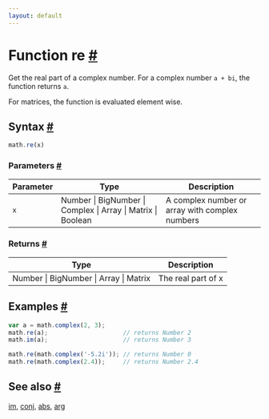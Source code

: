 ```yaml
---
layout: default
---
```


<h1 id="function-re">Function re <a href="#function-re" title="Permalink">#</a></h1>

Get the real part of a complex number.
For a complex number `a + bi`, the function returns `a`.

For matrices, the function is evaluated element wise.


<h2 id="syntax">Syntax <a href="#syntax" title="Permalink">#</a></h2>

```js
math.re(x)
```

<h3 id="parameters">Parameters <a href="#parameters" title="Permalink">#</a></h3>

Parameter | Type | Description
--------- | ---- | -----------
`x` | Number &#124; BigNumber &#124; Complex &#124; Array &#124; Matrix &#124; Boolean |  A complex number or array with complex numbers

<h3 id="returns">Returns <a href="#returns" title="Permalink">#</a></h3>

Type | Description
---- | -----------
Number &#124; BigNumber &#124; Array &#124; Matrix | The real part of x


<h2 id="examples">Examples <a href="#examples" title="Permalink">#</a></h2>

```js
var a = math.complex(2, 3);
math.re(a);                     // returns Number 2
math.im(a);                     // returns Number 3

math.re(math.complex('-5.2i')); // returns Number 0
math.re(math.complex(2.4));     // returns Number 2.4
```


<h2 id="see-also">See also <a href="#see-also" title="Permalink">#</a></h2>

[im](im.html),
[conj](conj.html),
[abs](abs.html),
[arg](arg.html)


<!-- Note: This file is automatically generated from source code comments. Changes made in this file will be overridden. -->
